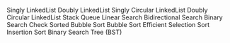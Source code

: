 Singly LinkedList
Doubly LinkedList
Singly Circular LinkedList
Doubly Circular LinkedList
Stack
Queue
Linear Search
Bidirectional Search
Binary Search
Check Sorted
Bubble Sort 
Bubble Sort Efficient
Selection Sort
Insertion Sort
Binary Search Tree (BST)
